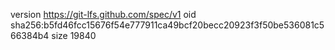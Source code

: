 version https://git-lfs.github.com/spec/v1
oid sha256:b5fd46fcc15676f54e777911ca49bcf20becc20923f3f50be536081c566384b4
size 19840
